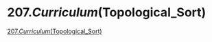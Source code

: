 # 207._Curriculum_(Topological_Sort)
[207._Curriculum_(Topological_Sort)](https://aiwithcloud.com/2022/09/14/207-_curriculum_topological_sort/)